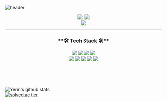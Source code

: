![header](https://capsule-render.vercel.app/api?type=waving&color=gradient&height=220&section=header&text=YERIN&fontSize=70&animation=twinkling&fontcolor=ffffff)


<p align="center">
  <a href="https://yeong95.tistory.com"><img src="https://img.shields.io/badge/Tech%20Blog-11B48A?style=flat-square&logo=Vimeo&logoColor=white&link=https://yeong95.tistory.com"/></a>&nbsp
  <a href="mailto:kimy9985@gmail.com"><img src="https://img.shields.io/badge/Gmail-d14836?style=flat-square&logo=Gmail&logoColor=white&link=kimy9985@gmail.com"/></a>
 <br> <a href="https://hits.seeyoufarm.com"><img src="https://hits.seeyoufarm.com/api/count/incr/badge.svg?url=https%3A%2F%2Fgithub.com%2Fyerin85&count_bg=%2389B6EB&title_bg=%23BBBBBB&icon=&icon_color=%23E7E7E7&title=TODAY&edge_flat=false"/></a>
</p>



---

<h3 align="center">**🛠 Tech Stack 🛠** </h3>
<p align = "center">
<img src="https://img.shields.io/badge/-C%20&%20C++-659ad2?style=flat&logo=c%2B%2B&logoColor=ffffff"> <img src="https://img.shields.io/badge/-Java 8-06305b?style=flat&logo=java&logoColor=white"> <img src="https://img.shields.io/badge/-Python%203-black?style=flat&logo=python&logoColor=white"> 
<img src = "https://img.shields.io/badge/-HTML5-E34F26?style=flat&logo=html5&logoColor=white"><br>
 <img src = "https://img.shields.io/badge/-CSS3-1572B6?style=flat&logo=css3&logoColor=white">  <img src="https://img.shields.io/badge/-JavaScript-black?style=flat&logo=javascript&logoColor=eed718"> 
<img src="https://img.shields.io/badge/-Android-black?style=flat&logo=android"> 
  <img src="https://img.shields.io/badge/-Problem%20Solving-ffa804?style=flat">
<img src="https://img.shields.io/badge/-Machine%20Learning-102230?style=flat"> </p>
<br/><br/><br />

![Yerin's github stats](https://github-readme-stats.vercel.app/api?username=yerin85&show_icons=true)
<br/>
[![solved.ac tier](http://mazassumnida.wtf/api/generate_badge?boj=nir805)](https://solved.ac/nir805)

